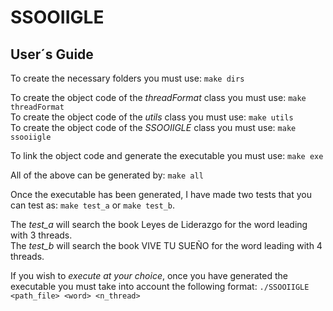 # SSOOIIGLE

## User´s Guide  

To create the necessary folders you must use:  `make dirs`

To create the object code of the *threadFormat* class you must use:  `make threadFormat`  
To create the object code of the *utils* class you must use:  `make utils`  
To create the object code of the *SSOOIIGLE* class you must use:  `make ssooiigle`  

To link the object code and generate the executable you must use: `make exe`  

All of the above can be generated by: `make all`  

Once the executable has been generated, I have made two tests that you can test as: `make test_a` or `make test_b`.  

The *test_a* will search the book Leyes de Liderazgo for the word leading with 3 threads.  
The *test_b* will search the book VIVE TU SUEÑO for the word leading with 4 threads.  


If you wish to *execute at your choice*, once you have generated the executable you must take into account the following format: `./SSOOIIGLE <path_file> <word> <n_thread>`